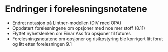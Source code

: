 # Endringer i forelesningsnotatene

- Endret notasjon på Lintner-modellen (DIV med OPA)
- Oppdatert forelesningene om opsjoner med noe mer stoff (8.11)
- Flyttet nyhetslenken om Einar Ass fra opsjoner til futures
- Forelesningsnotatene om opsjoner og risikostyring ble korrigert litt forut og litt etter forelesningen 9.1 
